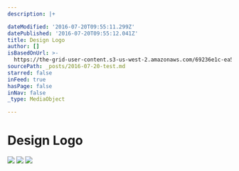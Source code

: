 ```yaml
---
description: |+

dateModified: '2016-07-20T09:55:11.299Z'
datePublished: '2016-07-20T09:55:12.041Z'
title: Design Logo
author: []
isBasedOnUrl: >-
  https://the-grid-user-content.s3-us-west-2.amazonaws.com/69236e1c-ea57-4fbb-9ed3-fdc4463be14b.png
sourcePath: _posts/2016-07-20-test.md
starred: false
inFeed: true
hasPage: false
inNav: false
_type: MediaObject

---
```

# Design Logo
![
](https://s3-us-west-2.amazonaws.com/the-grid-img/p/45d17b30f93437a40068f7b2e012d61472d7c3ec.png)
![
](https://s3-us-west-2.amazonaws.com/the-grid-img/p/9aca14da45cfe657d5ae022bd2f4a3252b5e05e6.png)
![
](https://s3-us-west-2.amazonaws.com/the-grid-img/p/85767da3b88e2ab67efb9061d07af34d08bf0d7b.png)